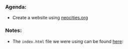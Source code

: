 ### Agenda:

  * Create a website using [neocities.org](https://neocities.org/)

### Notes:

  * The `index.html` file we were using can be found [here](https://github.com/travisvalentine/lslearnstocode/blob/master/resources/lunchtime_sessions/session1-11202014/index.html):
